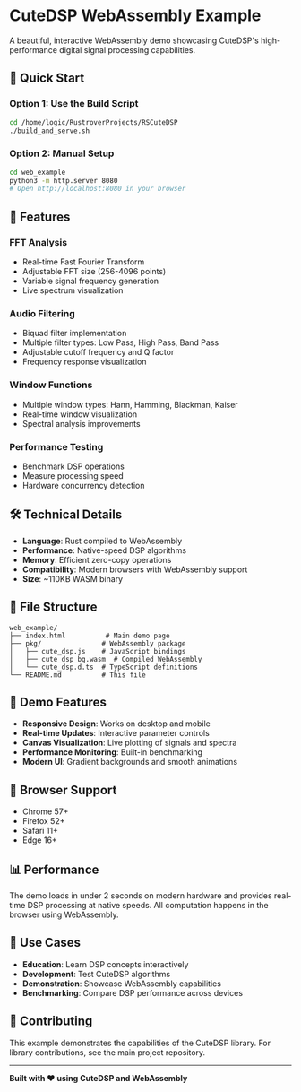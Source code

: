# CuteDSP WebAssembly Example

A beautiful, interactive WebAssembly demo showcasing CuteDSP's high-performance digital signal processing capabilities.

## 🚀 Quick Start

### Option 1: Use the Build Script
```bash
cd /home/logic/RustroverProjects/RSCuteDSP
./build_and_serve.sh
```

### Option 2: Manual Setup
```bash
cd web_example
python3 -m http.server 8080
# Open http://localhost:8080 in your browser
```

## 🎵 Features

### FFT Analysis
- Real-time Fast Fourier Transform
- Adjustable FFT size (256-4096 points)
- Variable signal frequency generation
- Live spectrum visualization

### Audio Filtering
- Biquad filter implementation
- Multiple filter types: Low Pass, High Pass, Band Pass
- Adjustable cutoff frequency and Q factor
- Frequency response visualization

### Window Functions
- Multiple window types: Hann, Hamming, Blackman, Kaiser
- Real-time window visualization
- Spectral analysis improvements

### Performance Testing
- Benchmark DSP operations
- Measure processing speed
- Hardware concurrency detection

## 🛠️ Technical Details

- **Language**: Rust compiled to WebAssembly
- **Performance**: Native-speed DSP algorithms
- **Memory**: Efficient zero-copy operations
- **Compatibility**: Modern browsers with WebAssembly support
- **Size**: ~110KB WASM binary

## 📁 File Structure

```
web_example/
├── index.html          # Main demo page
├── pkg/               # WebAssembly package
│   ├── cute_dsp.js    # JavaScript bindings
│   ├── cute_dsp_bg.wasm  # Compiled WebAssembly
│   └── cute_dsp.d.ts  # TypeScript definitions
└── README.md          # This file
```

## 🎨 Demo Features

- **Responsive Design**: Works on desktop and mobile
- **Real-time Updates**: Interactive parameter controls
- **Canvas Visualization**: Live plotting of signals and spectra
- **Performance Monitoring**: Built-in benchmarking
- **Modern UI**: Gradient backgrounds and smooth animations

## 🔧 Browser Support

- Chrome 57+
- Firefox 52+
- Safari 11+
- Edge 16+

## 📊 Performance

The demo loads in under 2 seconds on modern hardware and provides real-time DSP processing at native speeds. All computation happens in the browser using WebAssembly.

## 🎯 Use Cases

- **Education**: Learn DSP concepts interactively
- **Development**: Test CuteDSP algorithms
- **Demonstration**: Showcase WebAssembly capabilities
- **Benchmarking**: Compare DSP performance across devices

## 🤝 Contributing

This example demonstrates the capabilities of the CuteDSP library. For library contributions, see the main project repository.

---

**Built with ❤️ using CuteDSP and WebAssembly**